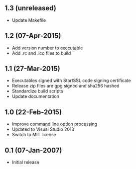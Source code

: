 ## 1.3 (unreleased)

  * Update Makefile
  
## 1.2 (07-Apr-2015)

  * Add version number to executable
  * Add .rc and .ico files to build

## 1.1 (27-Mar-2015)

  * Executables signed with StartSSL code signing certificate
  * Release zip files are gpg signed and sha256 hashed
  * Standardize build scripts
  * Update documentation

## 1.0 (22-Feb-2015)

  * Improve command line option processing
  * Updated to Visual Studio 2013
  * Switch to MIT license

## 0.1 (07-Jan-2007)

  * Initial release
